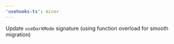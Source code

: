 ```yaml
---
'usehooks-ts': minor
---
```


Update `useDarkMode` signature (using function overload for smooth migration)
